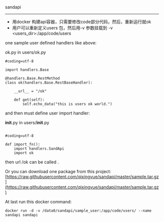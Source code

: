 sandapi

------

* 用docker 构建api容器，只需要修改code部分代码，然后，重新运行就ok
* 用户可以重新定义users 包，然后用-v 参数挂载到 -v <users_dir>:/app/code/users

one sample user defined handlers like above:


ok.py in users/ok.py
```
#coding=utf-8

import handlers.Base

@handlers.Base.RestMethod
class ok(handlers.Base.RestBaseHandler):

    __url__ = "/ok"

    def get(self):
        self.echo_data("this is users ok world.")
```

and then must define user import handler:

__init__.py in users/__init__.py

```

#coding=utf-8

def import_fn():
    import handlers.SandApi
    import ok
```

then url /ok can be called .

Or you can download one package from this project: 
[https://raw.githubusercontent.com/qixingyue/sandapi/master/sample.tar.gz](https://raw.githubusercontent.com/qixingyue/sandapi/master/sample.tar.gz)

At last run this docker command:

```
docker run -d -v /data0/sandapi/sample_user:/app/code/users/ --name sandapi sandapi 
```
